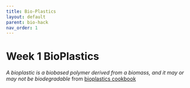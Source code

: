 ```yaml
---
title: Bio-Plastics
layout: default
parent: bio-hack
nav_order: 1
---
```


# Week 1 BioPlastics

_A bioplastic is a biobased polymer derived from a biomass, and it may or may not be biodegradable_
from [bioplastics cookbook](https://issuu.com/nat_arc/docs/bioplastic_cook_book_3/s/159731)